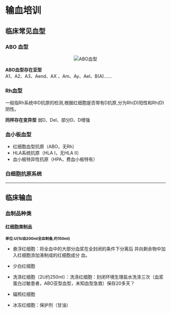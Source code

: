 # 输血培训

## 临床常见血型

### ABO 血型
<center>

![ABO血型](../media/ABO.png)


</center>

**ABO血型存在亚型**<br>
A1、A2、A3、Aend、AX 、Am、Ay、Ael、B(A)......

### Rh血型
一般指Rh系统中D抗原的检测,根据红细胞是否带有D抗原,分为Rh(D)阳性和Rh(D)阴性。

**同样存在变异型**
弱D、Del、部分D、D增强

### 血小板血型

- 红细胞血型抗原（ABO，无Rh）
- HLA系统抗原（HLA I，无HLA II）
- 血小板特异性抗原（HPA，费血小板特有）

### 白细胞抗原系统

----

## 临床输血

### 血制品种类

#### 红细胞类制品

<sub>**单位:U(1U由200ml全血制备,约150ml)**</sub>

- 悬浮红细胞：将全血中的大部分血浆在全封闭的条件下分离后
并向剩余物中加入红细胞添加液制成的红细胞成分
血。

- 少白红细胞

- 洗涤红细胞（2U约250ml）：洗涤红细胞：封闭环境生理盐水洗涤三次（血浆蛋白过敏患者，ABO亚型血型，未知血型急救）保存20多天？

- 辐照红细胞

- 冰冻红细胞：保护剂（甘油）
